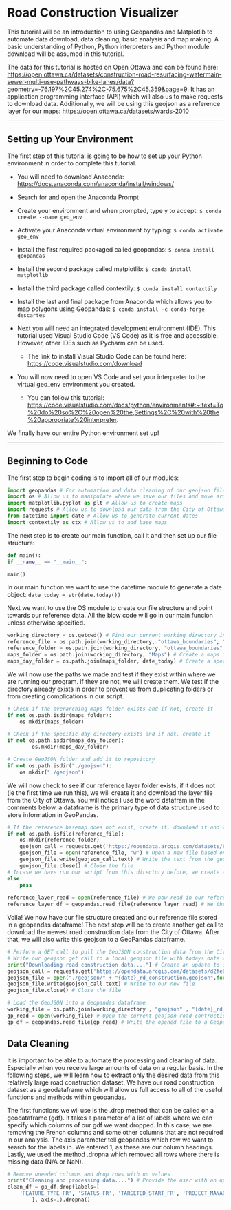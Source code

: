 # Road Construction Visualizer

This tutorial will be an introduction to using Geopandas and Matplotlib to automate data download, data cleaning, basic analysis and map making. A basic understanding of Python, Python interpreters and Python module download will be assumed in this tutorial. 

The data for this tutorial is hosted on 
Open Ottawa and can be found here: https://open.ottawa.ca/datasets/construction-road-resurfacing-watermain-sewer-multi-use-pathways-bike-lanes/data?geometry=-76.197%2C45.274%2C-75.675%2C45.359&page=9. It has an application programming interface (API) which will also us to make requests to download data. Additionally, we will be using this geojson as a reference layer for our maps: https://open.ottawa.ca/datasets/wards-2010

***

## Setting up Your Environment

The first step of this tutorial is going to be how to set up your Python environment in order to complete this tutorial. 


- You will need to download Anaconda: https://docs.anaconda.com/anaconda/install/windows/

- Search for and open the Anaconda Prompt  

- Create your environment and when prompted, type y to accept:
`$ conda create --name geo_env`

* Activate your Anaconda virtual environment by typing: 
`$ conda activate geo_env`

- Install the first required packaged called geopandas: 
`$ conda install geopandas`

- Install the second package called matplotlib: 
`$ conda install matplotlib`

- Install the third package called contextily: 
`$ conda install contextily`

- Install the last and final package from Anaconda which allows you to map polygons using Geopandas: `$ conda install -c conda-forge descartes`

- Next you will need an integrated development environment (IDE). This tutorial used Visual Studio Code (VS Code) as it is free and accessible. However, other IDEs such as Pycharm can be used. 
  - The link to install Visual Studio Code can be found here: https://code.visualstudio.com/download

- You will now need to open VS Code and set your interpreter to the virtual geo_env environment you created. 
  - You can follow this tutorial: https://code.visualstudio.com/docs/python/environments#:~:text=To%20do%20so%2C%20open%20the,Settings%2C%20with%20the%20appropriate%20interpreter.


We finally have our entire Python environment set up! 

***

## Beginning to Code

The first step to begin coding is to import all of our modules:
```python
import geopandas # For automation and data cleaning of our geojson files
import os # Allow us to manipulate where we save our files and move around our folders
import matplotlib.pyplot as plt # Allow us to create maps
import requests # Allow us to download our data from the City of Ottawa using their API
from datetime import date # Allow us to generate current dates 
import contextily as ctx # Allow us to add base maps
```
The next step is to create our main function, call it and then set up our file structure:
```python
def main():
if __name__ == "__main__":

main()
```

In our main function we want to use the datetime module to generate a date object:
`date_today = str(date.today())`


Next we want to use the OS module to create our file structure and point towards our reference data. All the blow code will go in our main funcion unless otherwise specified.
```python
working_directory = os.getcwd() # Find our current working directory in order to build other directories off of this
reference_file = os.path.join(working_directory, "ottawa_boundaries", "ottawa_boundaries.geojson") # Use OS path.join function to point to our reference file
reference_folder = os.path.join(working_directory, "ottawa_boundaries" ) # Create a path for our reference folder 
maps_folder = os.path.join(working_directory, "Maps") # Create a maps folder path
maps_day_folder = os.path.join(maps_folder, date_today) # Create a specific day path in our general maps path
````

We will now use the paths we made and test if they exist within where we are running our program. If they are not, we will create them. We test if the directory already exists in order to prevent us from duplicating folders or from creating complications in our script. 
```python
# Check if the overarching maps folder exists and if not, create it
if not os.path.isdir(maps_folder):
 	os.mkdir(maps_folder)

# Check if the specific day directory exists and if not, create it
if not os.path.isdir(maps_day_folder):
        os.mkdir(maps_day_folder)

# Create GeoJSON folder and add it to repository
if not os.path.isdir("./geojson"):
	os.mkdir("./geojson")
````

We will now check to see if our reference layer folder exists, if it does not (ie the first time we run this), we will create it and download the layer file from the City of Ottawa. You will notice I use the word datafram in the comments below. a dataframe is the primary type of data structure used to store information in GeoPandas. 
```python
# If the reference basemap does not exist, create it, download it and write it into a dataframe
if not os.path.isfile(reference_file):
	os.mkdir(reference_folder)
	geojson_call = requests.get('https://opendata.arcgis.com/datasets/845bbfdb73944694b3b81c5636be46b5_0.geojson') # Send the get request and assign it to a variable
	geojson_file = open(reference_file, "w") # Open a new file based on a previous path we have created
	geojson_file.write(geojson_call.text) # Write the text from the geojson to our newly created geojson_file variable.
	geojson_file.close() # Close the file
# Incase we have run our script from this directory before, we create an option to skip this step
else:
	pass
	
reference_layer_read = open(reference_file) # We now read in our reference file
reference_layer_df = geopandas.read_file(reference_layer_read) # We then create our geopandas dataframe by reading in our previously read in reference file
````

Voila! We now have our file structure created and our reference file stored in a geopandas dataframe! The next step will be to create another get call to download the newest road construction data from the City of Ottawa. After that, we will also write this geojson to a GeoPandas dataframe.
```python
# Perform a GET call to pull the GeoJSON construction data from the City of Ottawa's webpage
# Write our geojson get call to a local geojson file with todays date within the geojson directory
print("Downloading road construction data....") # Create an update to inform the user what is happening
geojson_call = requests.get('https://opendata.arcgis.com/datasets/d2fe8f7e3cf24615b62dfc954b5c26b9_0.geojson') # Send the get request
geojson_file = open("./geojson/" + "{date}_rd_construction.geojson".format(date=date_today), "w") # Open a new geojson file with the download date of the geojson
geojson_file.write(geojson_call.text) # Write to our new file
geojson_file.close() # Close the file

# Load the GeoJSON into a Geopandas dataframe
working_file = os.path.join(working_directory , "geojson" , "{date}_rd_construction.geojson".format(date=date_today)) # Create a working file variable path with the current date
gp_read = open(working_file) # Open the current geojson road contruction file (The working file)
gp_df = geopandas.read_file(gp_read) # Write the opened file to a Geopandas dataframe.
````

## Data Cleaning
It is important to be able to automate the processing and cleaning of data. Especially when you receive large amounts of data on a regular basis. In the following steps, we will learn how to extract only the desired data from this relatively large road construction dataset. We have our road construction dataset as a geodataframe which will allow us full access to all of the useful functions and methods within geopandas. 

The first functions we wil use is the .drop method that can be called on a geodataframe (gdf). It takes a parameter of a list of labels where we can specify which columns of our gdf we want dropped. In this case, we are removing the French columns and some other columns that are not required in our analysis. The axis parameter tell geopandas which row we want to search for the labels in. We entered 1, as these are our column headings. Lastly, we used the method .dropna which removed all rows where there is missing data (N/A or NaN). 

```python
# Remove uneeded columns and drop rows with no values
print("Cleaning and processing data....") # Provide the user with an update
clean_df = gp_df.drop(labels=[
	'FEATURE_TYPE_FR', 'STATUS_FR', 'TARGETED_START_FR', 'PROJECT_MANAGER', 'PROJECTWEBPAGE', 'PROJECTWEBPAGE_FR'
        ], axis=1).dropna()
````






		
